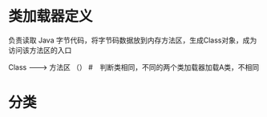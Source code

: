 # 类加载器定义
负责读取 Java 字节代码，将字节码数据放到内存方法区，生成Class对象，成为访问该方法区的入口

Class ---> 方法区
          （）
#　判断类相同，不同的两个类加载器加载A类，不相同

# 分类
